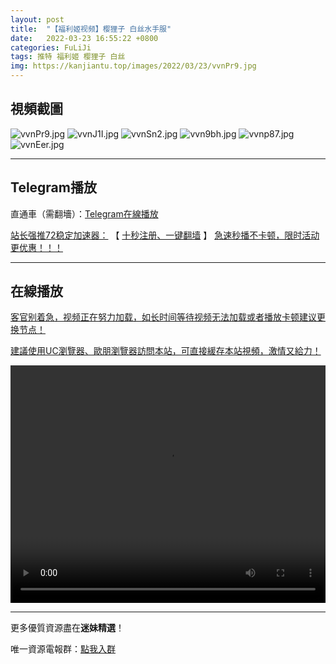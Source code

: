 ```yaml
---
layout: post
title:  "【福利姬视频】樱狸子 白丝水手服"
date:   2022-03-23 16:55:22 +0800
categories: FuLiJi
tags: 推特 福利姬 樱狸子 白丝
img: https://kanjiantu.top/images/2022/03/23/vvnPr9.jpg
---
```



## 視頻截圖

![vvnPr9.jpg](https://kanjiantu.top/images/2022/03/23/vvnPr9.jpg)
![vvnJ1I.jpg](https://kanjiantu.top/images/2022/03/23/vvnJ1I.jpg)
![vvnSn2.jpg](https://kanjiantu.top/images/2022/03/23/vvnSn2.jpg)
![vvn9bh.jpg](https://kanjiantu.top/images/2022/03/23/vvn9bh.jpg)
![vvnp87.jpg](https://kanjiantu.top/images/2022/03/23/vvnp87.jpg)
![vvnEer.jpg](https://kanjiantu.top/images/2022/03/23/vvnEer.jpg)

* * *
## Telegram播放

直通車（需翻墻）：[Telegram在線播放](https://t.me/mimeijingxuan/290)

<u>站长强推72稳定加速器：</u> 【 [十秒注册、一键翻墙](https://www.mimei.blog/skip/vpn.html) 】
<u>  急速秒播不卡顿，限时活动更优惠！！！</u>
* * *
## 在線播放
<u>客官别着急，视频正在努力加载，如长时间等待视频无法加载或者播放卡顿建议更换节点！</u>

<u>建議使用UC瀏覽器、歐朋瀏覽器訪問本站，可直接緩存本站視頻，激情又給力！</u>
<center><video src="https://cdn.publer.io/uploads/videos/6245da16db279732fb55b896/1a025f56bcf22cae94ac9245794fa4e1.mp4" width="100%" height="380px" controls="controls"></video></center>


* * *
更多優質資源盡在**迷妹精選**！

唯一資源電報群：[點我入群](https://t.me/mimeijingxuan)


